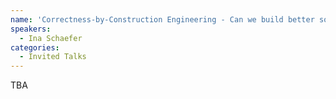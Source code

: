 ```yaml
---
name: 'Correctness-by-Construction Engineering - Can we build better software?'
speakers:
  - Ina Schaefer
categories:
  - Invited Talks
---
```


TBA